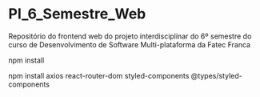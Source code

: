# PI_6_Semestre_Web
Repositório do frontend web do projeto interdisciplinar do 6º semestre do curso de Desenvolvimento de Software Multi-plataforma da Fatec Franca

npm install

npm install axios react-router-dom styled-components @types/styled-components

